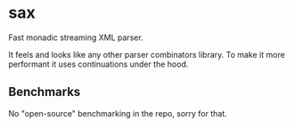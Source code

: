# sax
Fast monadic streaming XML parser.

It feels and looks like any other parser combinators library.
To make it more performant it uses continuations under the hood.

Benchmarks
----------

No "open-source" benchmarking in the repo, sorry for that.
